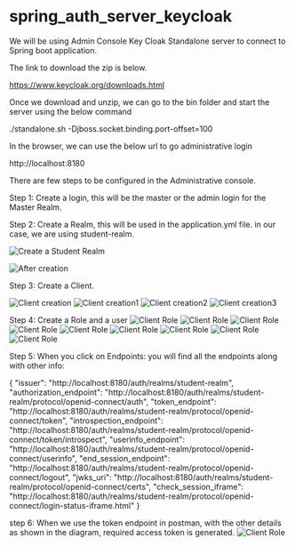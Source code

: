 # spring_auth_server_keycloak

We will be using Admin Console Key Cloak Standalone server to connect to Spring boot application.

The link to download the zip is below.

https://www.keycloak.org/downloads.html

Once we download and unzip, we can go to the bin folder and start the server using the below command

./standalone.sh -Djboss.socket.binding.port-offset=100

In the browser, we can use the below url to go administrative login

http://localhost:8180

There are few steps to be configured in the Administrative console.

Step 1: Create a login, this will be the master or the admin login for the Master Realm.

Step 2: Create a Realm, this will be used in the application.yml file.
in our case, we are using student-realm.

![Create a Student Realm](https://github.com/arun786/spring_auth_server_keycloak/blob/master/src/main/resources/image/1.png)

![After creation](https://github.com/arun786/spring_auth_server_keycloak/blob/master/src/main/resources/image/2.png)

Step 3: Create a Client.

![Client creation](https://github.com/arun786/spring_auth_server_keycloak/blob/master/src/main/resources/image/3.png)
![Client creation1](https://github.com/arun786/spring_auth_server_keycloak/blob/master/src/main/resources/image/4.png)
![Client creation2](https://github.com/arun786/spring_auth_server_keycloak/blob/master/src/main/resources/image/5.png)
![Client creation3](https://github.com/arun786/spring_auth_server_keycloak/blob/master/src/main/resources/image/6.png)

Step 4: Create a Role and a user
![Client Role](https://github.com/arun786/spring_auth_server_keycloak/blob/master/src/main/resources/image/7.png)
![Client Role](https://github.com/arun786/spring_auth_server_keycloak/blob/master/src/main/resources/image/8.png)
![Client Role](https://github.com/arun786/spring_auth_server_keycloak/blob/master/src/main/resources/image/9.png)
![Client Role](https://github.com/arun786/spring_auth_server_keycloak/blob/master/src/main/resources/image/10.png)
![Client Role](https://github.com/arun786/spring_auth_server_keycloak/blob/master/src/main/resources/image/11.png)
![Client Role](https://github.com/arun786/spring_auth_server_keycloak/blob/master/src/main/resources/image/12.png)
![Client Role](https://github.com/arun786/spring_auth_server_keycloak/blob/master/src/main/resources/image/13.png)
![Client Role](https://github.com/arun786/spring_auth_server_keycloak/blob/master/src/main/resources/image/14.png)
![Client Role](https://github.com/arun786/spring_auth_server_keycloak/blob/master/src/main/resources/image/15.png)

Step 5: When you click on Endpoints: you will find all the endpoints along with other info:

{
  "issuer": "http://localhost:8180/auth/realms/student-realm",
  "authorization_endpoint": "http://localhost:8180/auth/realms/student-realm/protocol/openid-connect/auth",
  "token_endpoint": "http://localhost:8180/auth/realms/student-realm/protocol/openid-connect/token",
  "introspection_endpoint": "http://localhost:8180/auth/realms/student-realm/protocol/openid-connect/token/introspect",
  "userinfo_endpoint": "http://localhost:8180/auth/realms/student-realm/protocol/openid-connect/userinfo",
  "end_session_endpoint": "http://localhost:8180/auth/realms/student-realm/protocol/openid-connect/logout",
  "jwks_uri": "http://localhost:8180/auth/realms/student-realm/protocol/openid-connect/certs",
  "check_session_iframe": "http://localhost:8180/auth/realms/student-realm/protocol/openid-connect/login-status-iframe.html"
}

step 6: When we use the token endpoint in postman, with the other details as shown in the diagram, required access token is generated.
![Client Role](https://github.com/arun786/spring_auth_server_keycloak/blob/master/src/main/resources/image/16.png)